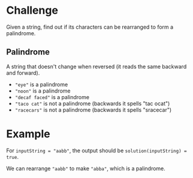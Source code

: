 # Challenge
Given a string, find out if its characters can be rearranged to form a palindrome.

## Palindrome
A string that doesn't change when reversed (it reads the same backward and forward).
- `"eye"` is a palindrome
- `"noon"` is a palindrome
- `"decaf faced"` is a palindrome
- `"taco cat"` is not a palindrome (backwards it spells "tac ocat")
- `"racecars"` is not a palindrome (backwards it spells "sracecar")

# Example
For `inputString = "aabb"`, the output should be `solution(inputString) = true`.

We can rearrange `"aabb"` to make `"abba"`, which is a palindrome.
